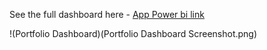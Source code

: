 See the full dashboard here - [App Power bi link](https://app.powerbi.com/view?r=eyJrIjoiODFlMzlmOWYtZjI5My00MjUzLTlkNDktOWZmZTA1YzRmM2ViIiwidCI6ImQ3ZDhkNmE2LWE5NjYtNDBkZS04ODUzLWQ5ZTNmMDI3YjY1ZiJ9)

!(Portfolio Dashboard)(Portfolio Dashboard Screenshot.png)
